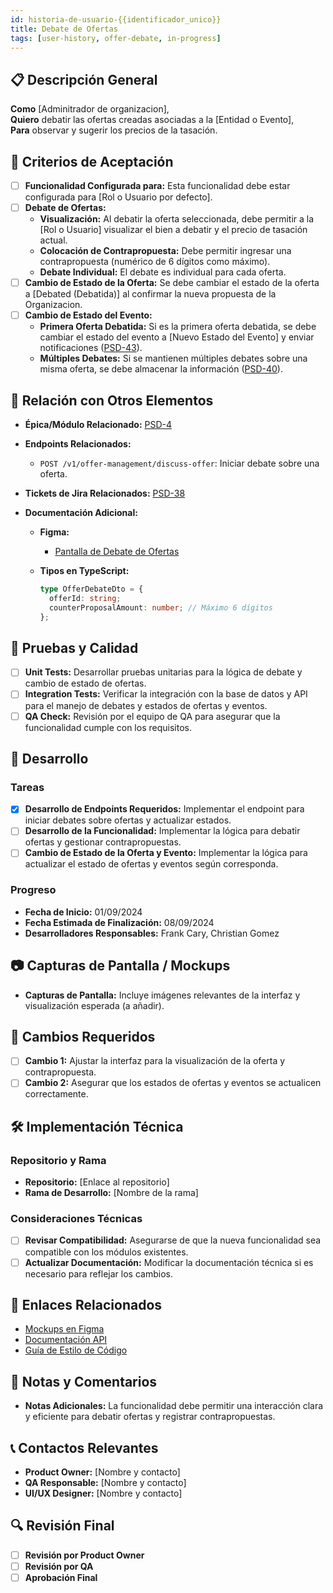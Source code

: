 ```yaml
---
id: historia-de-usuario-{{identificador_unico}}
title: Debate de Ofertas
tags: [user-history, offer-debate, in-progress]
---
```


## 📋 Descripción General

**Como** [Adminitrador de organizacion],  
**Quiero** debatir las ofertas creadas asociadas a la [Entidad o Evento],  
**Para** observar y sugerir los precios de la tasación.

## 🎯 Criterios de Aceptación

- [ ] **Funcionalidad Configurada para:** Esta funcionalidad debe estar configurada para [Rol o Usuario por defecto].
- [ ] **Debate de Ofertas:**
  - **Visualización:** Al debatir la oferta seleccionada, debe permitir a la [Rol o Usuario] visualizar el bien a debatir y el precio de tasación actual.
  - **Colocación de Contrapropuesta:** Debe permitir ingresar una contrapropuesta (numérico de 6 dígitos como máximo).
  - **Debate Individual:** El debate es individual para cada oferta.
- [ ] **Cambio de Estado de la Oferta:** Se debe cambiar el estado de la oferta a [Debated (Debatida)] al confirmar la nueva propuesta de la Organizacion.
- [ ] **Cambio de Estado del Evento:**
  - **Primera Oferta Debatida:** Si es la primera oferta debatida, se debe cambiar el estado del evento a [Nuevo Estado del Evento] y enviar notificaciones ([PSD-43](https://novaly-team.atlassian.net/browse/PSD-43)).
  - **Múltiples Debates:** Si se mantienen múltiples debates sobre una misma oferta, se debe almacenar la información ([PSD-40](https://novaly-team.atlassian.net/browse/PSD-40)).

## 🔗 Relación con Otros Elementos

- **Épica/Módulo Relacionado:** [PSD-4](https://novaly-team.atlassian.net/browse/PSD-4)
- **Endpoints Relacionados:**
  - `POST /v1/offer-management/discuss-offer`: Iniciar debate sobre una oferta.
- **Tickets de Jira Relacionados:** [PSD-38](https://novaly-team.atlassian.net/browse/PSD-38)
- **Documentación Adicional:**

  - **Figma:**
    - [Pantalla de Debate de Ofertas](https://www.figma.com/design/7h5bUXzvQMQYmOc7jNNm4b/Subastas-UI?node-id=1403-86450&t=812XUNk83O6rBg6K-4)
  - **Tipos en TypeScript:**

    ```ts
    type OfferDebateDto = {
      offerId: string;
      counterProposalAmount: number; // Máximo 6 dígitos
    };
    ```

## 🧪 Pruebas y Calidad

- [ ] **Unit Tests:** Desarrollar pruebas unitarias para la lógica de debate y cambio de estado de ofertas.
- [ ] **Integration Tests:** Verificar la integración con la base de datos y API para el manejo de debates y estados de ofertas y eventos.
- [ ] **QA Check:** Revisión por el equipo de QA para asegurar que la funcionalidad cumple con los requisitos.

## 🚀 Desarrollo

### Tareas

- [x] **Desarrollo de Endpoints Requeridos:** Implementar el endpoint para iniciar debates sobre ofertas y actualizar estados.
- [ ] **Desarrollo de la Funcionalidad:** Implementar la lógica para debatir ofertas y gestionar contrapropuestas.
- [ ] **Cambio de Estado de la Oferta y Evento:** Implementar la lógica para actualizar el estado de ofertas y eventos según corresponda.

### Progreso

- **Fecha de Inicio:** 01/09/2024
- **Fecha Estimada de Finalización:** 08/09/2024
- **Desarrolladores Responsables:** Frank Cary, Christian Gomez

## 📷 Capturas de Pantalla / Mockups

- **Capturas de Pantalla:** Incluye imágenes relevantes de la interfaz y visualización esperada (a añadir).

## 🔄 Cambios Requeridos

- [ ] **Cambio 1:** Ajustar la interfaz para la visualización de la oferta y contrapropuesta.
- [ ] **Cambio 2:** Asegurar que los estados de ofertas y eventos se actualicen correctamente.

## 🛠️ Implementación Técnica

### Repositorio y Rama

- **Repositorio:** [Enlace al repositorio]
- **Rama de Desarrollo:** [Nombre de la rama]

### Consideraciones Técnicas

- [ ] **Revisar Compatibilidad:** Asegurarse de que la nueva funcionalidad sea compatible con los módulos existentes.
- [ ] **Actualizar Documentación:** Modificar la documentación técnica si es necesario para reflejar los cambios.

## 📂 Enlaces Relacionados

- [Mockups en Figma](https://www.figma.com/design/7h5bUXzvQMQYmOc7jNNm4b/Subastas-UI?node-id=1601-38911&t=1gF1Kx63LP3LUSWz-4)
- [Documentación API](https://back.deocasion.mrmisti.com/docs#/)
- [Guía de Estilo de Código]()

## 📑 Notas y Comentarios

- **Notas Adicionales:** La funcionalidad debe permitir una interacción clara y eficiente para debatir ofertas y registrar contrapropuestas.

## 📞 Contactos Relevantes

- **Product Owner:** [Nombre y contacto]
- **QA Responsable:** [Nombre y contacto]
- **UI/UX Designer:** [Nombre y contacto]

## 🔍 Revisión Final

- [ ] **Revisión por Product Owner**
- [ ] **Revisión por QA**
- [ ] **Aprobación Final**
